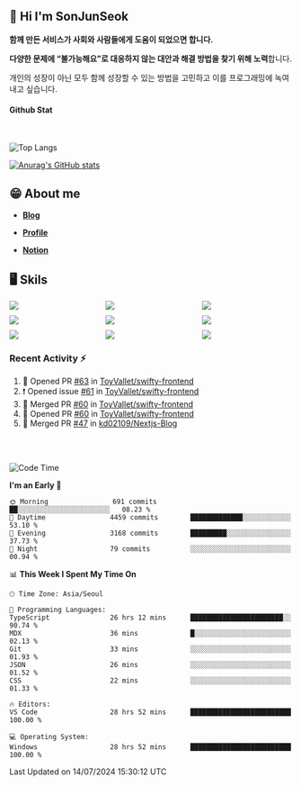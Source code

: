 ## 👋 Hi I'm SonJunSeok

**함께 만든 서비스가 사회와 사람들에게 도움이 되었으면 합니다.** 

**다양한 문제에 “불가능해요”로 대응하지 않는 대안과 해결 방법을 찾기 위해 노력**합니다. 

개인의 성장이 아닌 모두 함께 성장할 수 있는 방법을 고민하고 이를 프로그래밍에 녹여내고 싶습니다.

#### Github Stat
<div style="margin-top:50px;">

![Top Langs](https://github-readme-stats.vercel.app/api/top-langs/?username=kd02109&layout=compact&bg_color=dbf4ff&title_color=67adcc&text_color=67adcc&hide_border=true&show_icons=true&icon_color=67adcc&rank_icon=github&count_private=true&card_width=400px&card_height=300px)

[![Anurag's GitHub stats](https://github-readme-stats.vercel.app/api?username=kd02109&bg_color=dbf4ff&title_color=67adcc&text_color=67adcc&hide_border=true&show_icons=true&icon_color=67adcc&rank_icon=github&count_private=true&card_width=250px)](https://github.com/anuraghazra/github-readme-stats)


</div>



## 😁 About me
-  <a href="https://sonblog.vercel.app/" target="_blank"><strong>Blog</strong></a>

-  <a href="https://nostalgic-marquis-7af.notion.site/Frontend-Engineer-ec9b6e38c7824e7fb7f6fca4fc8564a5?pvs=74" target="_blank"><strong>Profile</strong></a>

-  <a href="https://nostalgic-marquis-7af.notion.site/Front-End-f0f3b7fcec3045c482c1cd33dfcf2abc?pvs=74" target="_blank"><strong>Notion</strong></a>

## 🖥️ Skils


<div style="display:grid; grid-template-rows:repeat(3, 1fr); grid-template-columns:repeat(3, 1fr); gap:10px">
  <img src="https://img.shields.io/badge/javascript-F7DF1E?style=flat-square&logo=javascript&logoColor=black"> 
  <img src="https://img.shields.io/badge/typescript-3178C6?style=flat-square&logo=typescript&logoColor=white"/>
  <img src="https://img.shields.io/badge/react-61DAFB?style=flat-square&logo=react&logoColor=black"/>
  <img src="https://img.shields.io/badge/redux-764ABC?style=flat-square&logo=redux&logoColor=white"/>
  <img src="https://img.shields.io/badge/styledcomponents-DB7093?style=flat-square&logo=styledcomponents&logoColor=white"/>
  <img src="https://img.shields.io/badge/tailwindcss-06B6D4?style=flat-square&logo=tailwindcss&logoColor=white"/>
  <img src="https://img.shields.io/badge/reactquery-FF4154?style=flat-square&logo=reactquery&logoColor=white"/>
  <img src="https://img.shields.io/badge/Next.js-B4B4DC?style=flat&logo=Next.js&logoColor=black"/>
  <img src="https://img.shields.io/badge/reactrouter-CA4245?style=flat-square&logo=reactrouter&logoColor=white"/>
</div>

### Recent Activity :zap:
<!--START_SECTION:activity-->
1. 💪 Opened PR [#63](https://github.com/ToyVallet/swifty-frontend/pull/63) in [ToyVallet/swifty-frontend](https://github.com/ToyVallet/swifty-frontend)
2. ❗ Opened issue [#61](https://github.com/ToyVallet/swifty-frontend/issues/61) in [ToyVallet/swifty-frontend](https://github.com/ToyVallet/swifty-frontend)
3. 🎉 Merged PR [#60](https://github.com/ToyVallet/swifty-frontend/pull/60) in [ToyVallet/swifty-frontend](https://github.com/ToyVallet/swifty-frontend)
4. 💪 Opened PR [#60](https://github.com/ToyVallet/swifty-frontend/pull/60) in [ToyVallet/swifty-frontend](https://github.com/ToyVallet/swifty-frontend)
5. 🎉 Merged PR [#47](https://github.com/kd02109/Nextjs-Blog/pull/47) in [kd02109/Nextjs-Blog](https://github.com/kd02109/Nextjs-Blog)
<!--END_SECTION:activity-->

<br/>
<br/>

<!--START_SECTION:waka-->
![Code Time](http://img.shields.io/badge/Code%20Time-1%2C867%20hrs%2025%20mins-blue)

**I'm an Early 🐤** 

```text
🌞 Morning                691 commits         ██░░░░░░░░░░░░░░░░░░░░░░░   08.23 % 
🌆 Daytime                4459 commits        █████████████░░░░░░░░░░░░   53.10 % 
🌃 Evening                3168 commits        █████████░░░░░░░░░░░░░░░░   37.73 % 
🌙 Night                  79 commits          ░░░░░░░░░░░░░░░░░░░░░░░░░   00.94 % 
```


📊 **This Week I Spent My Time On** 

```text
🕑︎ Time Zone: Asia/Seoul

💬 Programming Languages: 
TypeScript               26 hrs 12 mins      ███████████████████████░░   90.74 % 
MDX                      36 mins             █░░░░░░░░░░░░░░░░░░░░░░░░   02.13 % 
Git                      33 mins             ░░░░░░░░░░░░░░░░░░░░░░░░░   01.93 % 
JSON                     26 mins             ░░░░░░░░░░░░░░░░░░░░░░░░░   01.52 % 
CSS                      22 mins             ░░░░░░░░░░░░░░░░░░░░░░░░░   01.33 % 

🔥 Editors: 
VS Code                  28 hrs 52 mins      █████████████████████████   100.00 % 

💻 Operating System: 
Windows                  28 hrs 52 mins      █████████████████████████   100.00 % 
```


 Last Updated on 14/07/2024 15:30:12 UTC
<!--END_SECTION:waka-->
